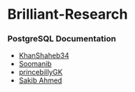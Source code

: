 # Brilliant-Research


### PostgreSQL Documentation
  - [KhanShaheb34](https://github.com/KhanShaheb34/Explore-PostgreSQL)
  - [Soomanib ](https://github.com/Radhima/Brilliant-Cloud-Research-Project)
  - [ princebillyGK ](https://github.com/princebillyGK/Relational-DB-Notes-by-princebillyGK)
  - [ Sakib Ahmed ](https://github.com/sakibahmed872/PostgreSql_learning)





